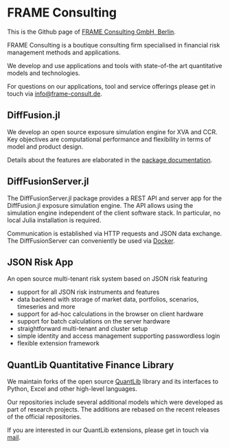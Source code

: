 # FRAME Consulting

This is the Github page of [FRAME Consulting GmbH, Berlin](https://frame-consult.de/).

FRAME Consulting is a boutique consulting firm specialised in financial risk management methods and applications.

We develop and use applications and tools with state-of-the art quantitative models and technologies.

For questions on our applications, tool and service offerings please get in touch via [info@frame-consult.de](mailto:info@frame-consult.de?subject=[GitHub]).

## DiffFusion.jl

We develop an open source exposure simulation engine for XVA and CCR. Key objectives are computational performance and flexibility in terms of model and product design.

Details about the features are elaborated in the [package documentation](https://frame-consulting.github.io/DiffFusion.jl/dev/pages/overview/).

## DiffFusionServer.jl

The DiffFusionServer.jl package provides a REST API and server app for the DiffFusion.jl exposure simulation engine. The API allows using the simulation engine independent
of the client software stack. In particular, no local Julia installation is required.

Communication is established via HTTP requests and JSON data exchange. The DiffFusionServer can conveniently be used via [Docker](https://hub.docker.com/r/sschlenkrich/diff-fusion-server).

## JSON Risk App

An open source multi-tenant risk system based on JSON risk featuring

 - support for all JSON risk instruments and features
 - data backend with storage of market data, portfolios, scenarios, timeseries and more
 - support for ad-hoc calculations in the browser on client hardware
 - support for batch calculations on the server hardware
 - straightforward multi-tenant and cluster setup
 - simple identity and access management supporting passwordless login
 - flexible extension framework

## QuantLib Quantitative Finance Library

We maintain forks of the open source [QuantLib](https://www.quantlib.org/) library and its interfaces to Python, Excel and other high-level languages.

Our repositories include several additional models which were developed as part of research projects. The additions are rebased on the recent releases of the official repositories.

If you are interested in our QuantLib extensions, please get in touch via [mail](mailto:info@frame-consult.de?subject=[GitHub]).
